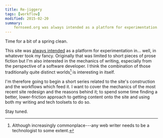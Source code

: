 ```yaml
---
title: Re-jiggery
tags: [workflow]
modified: 2015-02-20
summary:
    fernseed.org was always intended as a platform for experimentation. Originally that was limited to short pieces of prose fiction but I'm also interested in the mechanics of writing, especially from the perspective of a software developer.
---
```


Time for a bit of a spring clean.

This site was [always intended](/meta/about/) as a platform for experimentation in... well, in whatever took my fancy. Originally that was limited to short pieces of prose fiction but I'm also interested in the mechanics of writing, especially from the perspective of a software developer. I think the combination of those traditionally quite distinct worlds[^fn1] is interesting in itself.

I'm therefore going to begin a short series related to the site's construction and the workflows which feed it. I want to cover the mechanics of the most recent site redesign and the reasons behind it; to spend some time finding a better, lower-friction approach to getting content onto the site and using both my writing and tech toolsets to do so.

Stay tuned.

[^fn1]: Although increasingly commonplace---any web writer needs to be a technologist to some extent.

